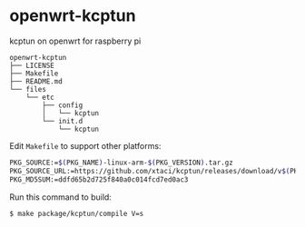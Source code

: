 openwrt-kcptun
==============

kcptun on openwrt for raspberry pi

```
openwrt-kcptun
├── LICENSE
├── Makefile
├── README.md
└── files
    └── etc
        ├── config
        │   └── kcptun
        └── init.d
            └── kcptun
```

Edit `Makefile` to support other platforms:

```bash
PKG_SOURCE:=$(PKG_NAME)-linux-arm-$(PKG_VERSION).tar.gz
PKG_SOURCE_URL:=https://github.com/xtaci/kcptun/releases/download/v$(PKG_VERSION)
PKG_MD5SUM:=ddfd65b2d725f840a0c014fcd7ed0ac3
```

Run this command to build:

```bash
$ make package/kcptun/compile V=s
```
